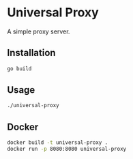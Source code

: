 # Universal Proxy

A simple proxy server.

## Installation

```bash
go build
```

## Usage

```bash
./universal-proxy
```

## Docker

```bash
docker build -t universal-proxy .
docker run -p 8080:8080 universal-proxy
```

